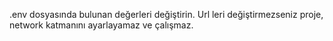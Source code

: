 

.env dosyasında bulunan değerleri değiştirin. Url leri değiştirmezseniz proje, network katmanını ayarlayamaz ve çalışmaz.